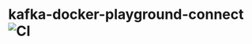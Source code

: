 # kafka-docker-playground-connect ![CI](https://github.com/vdesabou/kafka-docker-playground-connect/workflows/CI/badge.svg?branch=master)

